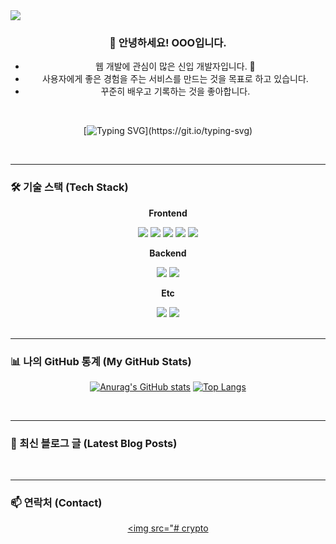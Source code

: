 <img src="https://capsule-render.vercel.app/api?type=waving&color=auto&height=250&section=header&text=안녕하세요!&fontSize=70" />

<div align="center">
  
### 👋 안녕하세요! OOO입니다.
- 웹 개발에 관심이 많은 신입 개발자입니다. 🚀
- 사용자에게 좋은 경험을 주는 서비스를 만드는 것을 목표로 하고 있습니다.
- 꾸준히 배우고 기록하는 것을 좋아합니다.

<br>

[![Typing SVG](https://readme-typing-svg.herokuapp.com?font=Fira+Code&size=25&color=33FF33&center=true&vCenter=true&width=500&lines=Welcome+to+my+GitHub+Profile!;I'm+a+passionate+developer.;Always+learning+new+things.)](https://git.io/typing-svg)

<br>

</div>

---

### 🛠️ 기술 스택 (Tech Stack)
<div align="center">
  <p><strong>Frontend</strong></p>
  <img src="https://img.shields.io/badge/HTML5-E34F26?style=for-the-badge&logo=html5&logoColor=white">
  <img src="https://img.shields.io/badge/CSS3-1572B6?style=for-the-badge&logo=css3&logoColor=white">
  <img src="https://img.shields.io/badge/JavaScript-F7DF1E?style=for-the-badge&logo=javascript&logoColor=black">
  <img src="https://img.shields.io/badge/React-61DAFB?style=for-the-badge&logo=react&logoColor=black">
  <img src="https://img.shields.io/badge/Next.js-000000?style=for-the-badge&logo=next.js&logoColor=white">
  
  <p><strong>Backend</strong></p>
  <img src="https://img.shields.io/badge/Node.js-339933?style=for-the-badge&logo=node.js&logoColor=white">
  <img src="https://img.shields.io/badge/Express-000000?style=for-the-badge&logo=express&logoColor=white">
  
  <p><strong>Etc</strong></p>
  <img src="https://img.shields.io/badge/Git-F05032?style=for-the-badge&logo=git&logoColor=white">
  <img src="https://img.shields.io/badge/GitHub-181717?style=for-the-badge&logo=github&logoColor=white">
</div>

<br>

---

### 📊 나의 GitHub 통계 (My GitHub Stats)
<div align="center">

[![Anurag's GitHub stats](https://github-readme-stats.vercel.app/api?username=YOUR_GITHUB_ID&show_icons=true&theme=tokyonight)](https://github.com/anuraghazra/github-readme-stats)
[![Top Langs](https://github-readme-stats.vercel.app/api/top-langs/?username=YOUR_GITHUB_ID&layout=compact&theme=tokyonight)](https://github.com/anuraghazra/github-readme-stats)

</div>

<br>

---

### 🌱 최신 블로그 글 (Latest Blog Posts)
<br>

---

### 📫 연락처 (Contact)
<div align="center">

<a href="mailto:your.email@example.com"><img src="# crypto
